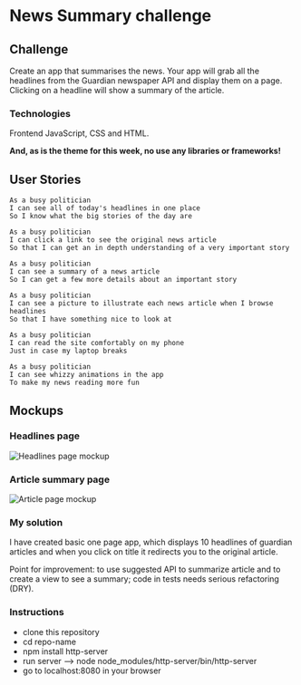 # News Summary challenge

## Challenge

Create an app that summarises the news.
Your app will grab all the headlines from the Guardian newspaper API and display them on a page.  Clicking on a headline will show a summary of the article.

### Technologies

Frontend JavaScript, CSS and HTML.  

**And, as is the theme for this week, no use any libraries or frameworks!**

## User Stories

```
As a busy politician
I can see all of today's headlines in one place
So I know what the big stories of the day are
```

```
As a busy politician
I can click a link to see the original news article
So that I can get an in depth understanding of a very important story
```

```
As a busy politician
I can see a summary of a news article
So I can get a few more details about an important story
```

```
As a busy politician
I can see a picture to illustrate each news article when I browse headlines
So that I have something nice to look at
```

```
As a busy politician
I can read the site comfortably on my phone
Just in case my laptop breaks
```

```
As a busy politician
I can see whizzy animations in the app
To make my news reading more fun
```

## Mockups

### Headlines page

![Headlines page mockup](/images/news-summary-project-headlines-page-mockup.png)

### Article summary page

![Article page mockup](/images/news-summary-project-article-page-mockup.png)

### My solution

I have created basic one page app, which displays 10 headlines of guardian articles and when you click on title it redirects you to the original article.

Point for improvement: to use suggested API to summarize article and to create a view to see a summary; code in tests needs serious refactoring (DRY).

### Instructions

* clone this repository
* cd repo-name
* npm install http-server
* run server --> node node_modules/http-server/bin/http-server
* go to localhost:8080 in your browser
